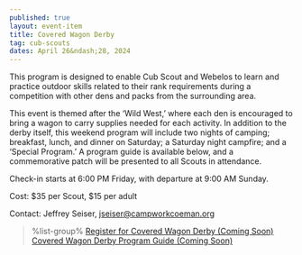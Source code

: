 ```yaml
---
published: true
layout: event-item
title: Covered Wagon Derby
tag: cub-scouts
dates: April 26&ndash;28, 2024
---
```


This program is designed to enable Cub Scout and Webelos to learn and practice outdoor skills related to their rank requirements during a competition with other dens and packs from the surrounding area.
 
This event is themed after the ‘Wild West,’ where each den is encouraged to bring a wagon to carry supplies needed for each activity. In addition to the derby itself, this weekend program will include two nights of camping; breakfast, lunch, and dinner on Saturday; a Saturday night campfire; and a ‘Special Program.’ A program guide is available below, and a commemorative patch will be presented to all Scouts in attendance.
 
Check-in starts at 6:00 PM Friday, with departure at 9:00 AM Sunday.
 
Cost: $35 per Scout, $15 per adult
 
Contact: Jeffrey Seiser, [jseiser@campworkcoeman.org](mailto:jseiser@campworkcoeman.org)

> %list-group%
> <a href="https://scoutingevent.com/066" class="list-group-item">Register for Covered Wagon Derby (Coming Soon)</a>
> <a href="{{ site.url }}/pdf/2023/2023-covered-wagon-derby-guide.pdf" class="list-group-item">Covered Wagon Derby Program Guide (Coming Soon)</a>
